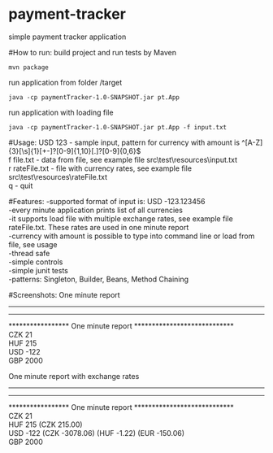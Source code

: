 # payment-tracker
simple payment tracker application

#How to run:
build project and run tests by Maven  
```
mvn package
``` 

run application from folder /target  
```
java -cp paymentTracker-1.0-SNAPSHOT.jar pt.App
```

run application with loading file  
```
java -cp paymentTracker-1.0-SNAPSHOT.jar pt.App -f input.txt
```

#Usage:
USD 123 - sample input, pattern for currency with amount is ^[A-Z]{3}[\\s]{1}[+-]?[0-9]{1,10}[.]?[0-9]{0,6}$  
f file.txt - data from file, see example file src\test\resources\input.txt  
r rateFile.txt - file with currency rates, see example file src\test\resources\rateFile.txt  
q - quit

#Features:
-supported format of input is: USD -123.123456  
-every minute application prints list of all currencies  
-it supports load file with multiple exchange rates, see example file rateFile.txt. These rates are used in one minute report   
-currency with amount is possible to type into command line or load from file, see usage  
-thread safe  
-simple controls  
-simple junit tests  
-patterns: Singleton, Builder, Beans, Method Chaining  

#Screenshots:
One minute report  
****************************************************************  
****************************************************************  
***************** One minute report ****************************  
CZK 21  
HUF 215  
USD -122  
GBP 2000  

One minute report with exchange rates  
****************************************************************  
****************************************************************  
***************** One minute report ****************************  
CZK 21  
HUF 215 (CZK 215.00)  
USD -122 (CZK -3078.06) (HUF -1.22) (EUR -150.06)  
GBP 2000  

